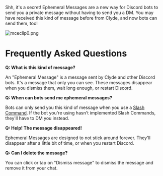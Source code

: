 <p>Shh, it's a secret! Ephemeral Messages are a new way for Discord bots to send you a private message without having to send you a DM. You may have received this kind of message before from Clyde, and now bots can send them, too!</p>
<p><img src="https://support.discord.com/hc/article_attachments/1500000616802/mceclip0.png" alt="mceclip0.png"></p>
<h1>Frequently Asked Questions</h1>
<p><span class="wysiwyg-font-size-large"><strong>Q: What is this kind of message?</strong></span></p>
<p>An "Ephemeral Message" is a message sent by Clyde and other Discord bots. It's a message that only you can see. These messages disappear when you dismiss them, wait long enough, or restart Discord.</p>
<p><span class="wysiwyg-font-size-large"><strong>Q: When can bots send me ephemeral messages?</strong></span></p>
<p>Bots can only send you this kind of message when you use a <a href="https://support.discord.com/hc/en-us/articles/1500000368501-Slash-Commands-FAQ" target="_self">Slash Command</a>. If the bot you're using hasn't implemented Slash Commands, they'll have to DM you instead.</p>
<p><span class="wysiwyg-font-size-large"><strong>Q: Help! The message disappeared!</strong></span></p>
<p>Ephemeral Messages are designed to not stick around forever. They'll disappear after a little bit of time, or when you restart Discord. </p>
<p><span class="wysiwyg-font-size-large"><strong>Q: Can I delete the message?</strong></span></p>
<p>You can click or tap on "Dismiss message" to dismiss the message and remove it from your chat.</p>
<p> </p>